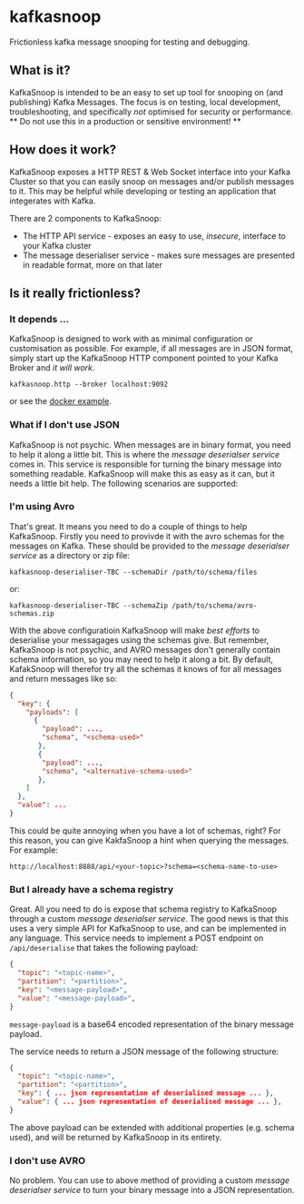 # kafkasnoop

Frictionless kafka message snooping for testing and debugging.

## What is it?

KafkaSnoop is intended to be an easy to set up tool for snooping on (and publishing) Kafka Messages. The focus is on testing, local development, troubleshooting, and specifically _not_ optimised for security or performance.
** Do not use this in a production or sensitive environment! **

## How does it work?

KafkaSnoop exposes a HTTP REST & Web Socket interface into your Kafka Cluster so that you can easily snoop on messages and/or publish messages to it. This may be helpful while developing or testing an application that integerates with Kafka.

There are 2 components to KafkaSnoop:

* The HTTP API service - exposes an easy to use, _insecure_, interface to your Kafka cluster
* The message deserialiser service - makes sure messages are presented in readable format, more on that later

## Is it really frictionless?

### It depends ...

KafkaSnoop is designed to work with as minimal configuration or customisation as possible. For example, if all messages are in JSON format, simply start up the KafkaSnoop HTTP component pointed to your Kafka Broker and _it will work_.

```shell
kafkasnoop.http --broker localhost:9092
```

or see the [docker example](examples/simple-json/README.md).

### What if I don't use JSON

KafkaSnoop is not psychic. When messages are in binary format, you need to help it along a little bit. This is where the _message deserialser service_ comes in. This service is responsible for turning the binary message into something readable. KafkaSnoop will make this as easy as it can, but it needs a little bit help.
The following scenarios are supported:

### I'm using Avro

That's great. It means you need to do a couple of things to help KafkaSnoop. Firstly you need to provivde it with the avro schemas for the messages on Kafka. These should be provided to the _message deserialser service_ as a directory or zip file:

```
kafkasnoop-deserialiser-TBC --schemaDir /path/to/schema/files
```

or:

```
kafkasnoop-deserialiser-TBC --schemaZip /path/to/schema/avro-schemas.zip
```

With the above configuratioin KafkaSnoop will make _best efforts_ to deserialise your messagages using the schemas give. 
But remember, KafkaSnoop is not psychic, and AVRO messages don't generally contain schema information, so you may need to help it along a bit.
By default, KafakSnoop will therefor try all the schemas it knows of for all messages and return messages like so:

```json
{
  "key": {
    "payloads": [
      {
        "payload": ...,
        "schema", "<schema-used>"
       },
       {
        "payload": ...,
        "schema", "<alternative-schema-used>"
       },
    ]
  },
  "value": ...
}
```

This could be quite annoying when you have a lot of schemas, right?
For this reason, you can give KakfaSnoop a hint when querying the messages. For example:

```
http://localhost:8888/api/<your-topic>?schema=<schema-name-to-use>
```

### But I already have a schema registry

Great. All you need to do is expose that schema registry to KafkaSnoop through a custom _message deserialser service_. The good news is that this uses a very simple API for KafkaSnoop to use, and can be implemented in any language.
This service needs to implement a POST endpoint on `/api/deserialise` that takes the following payload:

```json
{
  "topic": "<topic-name>",
  "partition": "<partition>",
  "key": "<message-payload>",
  "value": "<message-payload>",
}
```

`message-payload` is a base64 encoded representation of the binary message payload.

The service needs to return a JSON message of the following structure:

```json
{
  "topic": "<topic-name>",
  "partition": "<partition>",
  "key": { ... json representation of deserialised message ... },
  "value": { ... json representation of deserialised message ... },
}
```

The above payload can be extended with additional properties (e.g. schema used), and will be returned by KafkaSnoop in its entirety. 

### I don't use AVRO

No problem. You can use to above method of providing a custom _message deserialser service_ to turn your binary message into a JSON representation.
